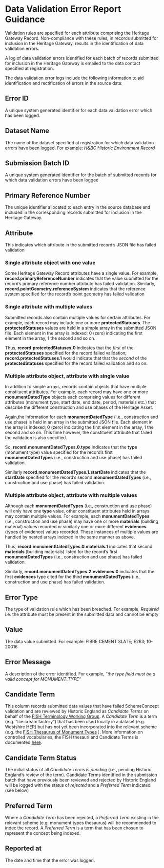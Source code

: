 # Data Validation Error Report Guidance

Validation rules are specified for each attribute comprising the Heritage Gateway Record. Non-compliance with these rules, in records submitted for inclusion in the Heritage Gateway, results in the identification of data validation errors.

A log of data validation errors identified for each batch of records submitted for inclusion in the Heritage Gateway is emailed to the data contact specified at registration.

The data validation error logs include the following information to aid identification and rectification of errors in the source data:

## Error ID
A unique system generated identifier for each data validation error which has been logged.

## Dataset Name
The name of the dataset specified at registration for which data validation errors have been logged. For example: *H&BC Historic Environment Record*

## Submission Batch ID
A unique system generated identifier for the batch of submitted records for which data validation errors have been logged

## Primary Reference Number
The unique identifier allocated to each entry in the source database and included in the corresponding records submitted for inclusion in the Heritage Gateway.

## Attribute
This indicates which attribute in the submitted record’s JSON file has failed validation 

### Single attribute object with one value
Some Heritage Gateway Record attributes have a single value.
For example, **record.primaryReferenceNumber** indicates that the value submitted for the record’s primary reference number attribute  has failed validation.
Similarly, **record.pointGeometry.referenceSystem** indicates that the reference system specified for the record’s point geometry has failed validation

### Single attribute with multiple values
Submitted records also contain multiple values for certain attributes. 
For example, each record may include one or more **protectedStatuses**. The **protectedStatuses** values are held in a simple array in the submitted JSON file. Each element in the array is indexed; 0 (zero) indicating the first element in the array, 1 the second and so on.

Thus, **record.protectedStatuses.0** indicates that the *first* of the **protectedStatuses** specified for the record failed validation; **record.protectedStatuses.1** would indicate that that the *second* of the **protectedStatuses** specified for the record failed validation and so on.

### Multiple attribute object, attribute with single value
In addition to simple arrays, records contain objects that have multiple constituent attributes. For example, each record may have one or more **monumentDatedType** objects each comprising values for different attributes (monument type, start date, end date, period, materials etc.) that describe the different construction and use phases of the Heritage Asset.

Again,the information for each **monumentDatedType** (i.e., construction and use phase) is held in an array in the submitted JSON file. Each element in the array is indexed; 0 (zero) indicating the first element in the array, 1 the second and so on. This time however, the constituent attribute that failed the validation is also specified. 

So, **record.monumentDatedTypes.0.type** indicates that the **type** (monument type) value specified for the record’s first **monumentDatedTypes** (i.e., construction and use phase) has failed validation.

Similarly **record.monumentDatedTypes.1.startDate** indicates that the **startDate** specified for the record’s second **monumentDatedTypes** (i.e., construction and use phase) has failed validation.

### Multiple attribute object, attribute with multiple values

Although each **monumentDatedTypes** (i.e., construction and use phase) will only have one **type** value, other constituent attributes held in arrays may contain multiple values. For example, each **monumentDatedTypes** (i.e., construction and use phase) may have one or more **materials** (building material) values recorded or similarly one or more different **evidences** (types of evidence) values recorded. These instances of multiple values are handled by nested arrays indexed in the same manner as above.

Thus, **record.monumentDatedTypes.0.materials.1** indicates that second **materials** (building materials) listed for the record’s first **monumentDatedTypes** (i.e., construction and use phase) has failed validation.

Similarly, **record.monumentDatedTypes.2.evidences.0** indicates that the first **evidences** type cited for the third **monumentDatedTypes** (i.e., construction and use phase) has failed validation.

## Error Type
The type of validation rule which has been breached. For example, *Required* i.e. the attribute must be present in the submitted data and cannot be empty

## Value
The data value submitted. For example: FIBRE CEMENT SLATE; E263; 10-20016 

## Error Message
A description of the error identified. For example, *“the type field must be a valid concept for MONUMENT_TYPE”*

## Candidate Term
This column records submitted data values that have failed SchemeConcept validation and are reviewed by Historic England as *Candidate Terms* on behalf of the [FISH Terminology Working Group](https://heritage-standards.org.uk/working-groups/). A *Candidate Term* is a term (e.g. “Ice cream factory”) that has been used locally in a dataset (e.g. Westshire HER) but has not yet been incorporated into the relevant scheme (e.g. the [FISH Thesaurus of Monument Types](https://heritagedata.org/live/schemes/eh_tmt2.html) ). More information on controlled vocabularies, the FISH thesauri and Candidate Terms is documented [here](https://heritage-standards.org.uk/terminology/).

## Candidate Term Status
The initial status of all *Candidate Terms* is *pending* (i.e., pending Historic England’s review of the term). Candidate Terms identified in the submission batch that have previously been reviewed and rejected by Historic England will be logged with the status of *rejected* and a *Preferred Term* indicated (see below)

## Preferred Term
Where a *Candidate Term* has been rejected, a *Preferred Term* existing in the relevant scheme (e.g. monument types thesaurus) will be recommended to index the record. A *Preferred Term* is a term that has been chosen to represent the concept being indexed. 

## Reported at
The date and time that the error was logged.
